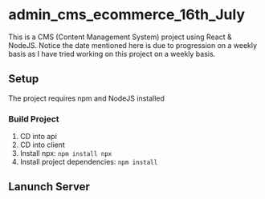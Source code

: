 # admin_cms_ecommerce_16th_July

This is a CMS (Content Management System) project using React & NodeJS. Notice the date mentioned here is due to progression on a weekly basis as I have tried working on this project on a weekly basis.

## Setup

The project requires npm and NodeJS installed

### Build Project
1. CD into api
2. CD into client
3. Install npx: `npm install npx`
4. Install project dependencies: `npm install`


## Lanunch Server

